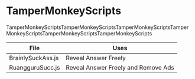 # TamperMonkeyScripts
TamperMonkeyScriptsTamperMonkeyScriptsTamperMonkeyScriptsTamperMonkeyScriptsTamperMonkeyScriptsTamperMonkeyScripts

| File              | Uses                                |
|-------------------|-------------------------------------|
| BrainlySuckAss.js | Reveal Answer Freely                |
| RuangguruSucc.js  | Reveal Answer Freely and Remove Ads |
